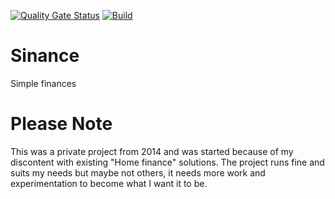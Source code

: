 [![Quality Gate Status](https://sonarcloud.io/api/project_badges/measure?project=maartenvana_sinance&metric=alert_status)](https://sonarcloud.io/dashboard?id=maartenvana_sinance)
[![Build](https://github.com/maartenvana/sinance/actions/workflows/build.yml/badge.svg)](https://github.com/maartenvana/sinance/actions/workflows/build.yml)

# Sinance
Simple finances

# Please Note
This was a private project from 2014 and was started because of my discontent with existing "Home finance" solutions. The project runs fine and suits my needs but maybe not others, it needs more work and experimentation to become what I want it to be.

